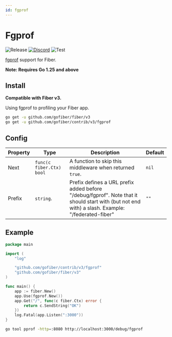 ```yaml
---
id: fgprof
---
```


# Fgprof

![Release](https://img.shields.io/github/v/tag/gofiber/contrib?filter=fgprof*)
[![Discord](https://img.shields.io/discord/704680098577514527?style=flat&label=%F0%9F%92%AC%20discord&color=00ACD7)](https://gofiber.io/discord)
![Test](https://github.com/gofiber/contrib/workflows/Test%20Fgprof/badge.svg)

[fgprof](https://github.com/felixge/fgprof) support for Fiber.

**Note: Requires Go 1.25 and above**

## Install

**Compatible with Fiber v3.**

Using fgprof to profiling your Fiber app.

```sh
go get -u github.com/gofiber/fiber/v3
go get -u github.com/gofiber/contrib/v3/fgprof
```

## Config

| Property | Type                      | Description                                                                                                                                      | Default |
|----------|---------------------------|--------------------------------------------------------------------------------------------------------------------------------------------------|---------|
| Next     | `func(c fiber.Ctx) bool` | A function to skip this middleware when returned `true`.                                                                                         | `nil`   |
| Prefix   | `string`.                 | Prefix defines a URL prefix added before "/debug/fgprof". Note that it should start with (but not end with) a slash. Example: "/federated-fiber" | `""`    |

## Example

```go
package main

import (
    "log"

    "github.com/gofiber/contrib/v3/fgprof"
    "github.com/gofiber/fiber/v3"
)

func main() {
    app := fiber.New()
    app.Use(fgprof.New())
    app.Get("/", func(c fiber.Ctx) error {
        return c.SendString("OK")
    })
    log.Fatal(app.Listen(":3000"))
}
```

```bash
go tool pprof -http=:8080 http://localhost:3000/debug/fgprof
```
